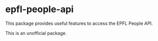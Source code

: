 # epfl-people-api

This package provides useful features to access the EPFL People API.

This is an unofficial package.

